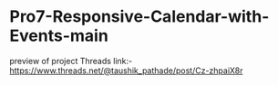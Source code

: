 # Pro7-Responsive-Calendar-with-Events-main
preview of project Threads link:-https://www.threads.net/@taushik_pathade/post/Cz-zhpaiX8r
